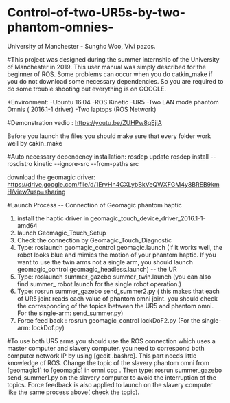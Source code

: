 # Control-of-two-UR5s-by-two-phantom-omnies-

 University of Manchester - Sungho Woo, Vivi pazos.

#This project was designed during the summer internship of the University of Manchester in 2019. This user manual was simply described for the beginner of ROS.  Some problems can occur when you do catkin_make if you do not download some necessary dependencies. So you are required to do some trouble shooting but everything is on GOOGLE. 

*Environment:
-Ubuntu 16.04
-ROS Kinetic 
-UR5 
-Two LAN mode phantom Omnis ( 2016.1-1 driver) 
-Two laptops (ROS Network)

#Demonstration vedio :  https://youtu.be/ZUHPw8gEjiA

Before you launch the files you should make sure that every folder work well by cakin_make

#Auto necessary dependency installation:
rosdep update
rosdep install --rosdistro kinetic --ignore-src --from-paths src

download the geomagic driver:  https://drive.google.com/file/d/1ErvHn4CXLybBkVeQWXFGM4y8BREB9kmH/view?usp=sharing

#Launch Process 
-- Connection of Geomagic phantom haptic
1. install the haptic driver in geomagic_touch_device_driver_2016.1-1-amd64 
2. launch Geomagic_Touch_Setup
3. Check the connection by Geomagic_Touch_Diagnostic
4. Type: roslaunch geomagic_control geomagic.launch  (If it works well, the robot  looks blue and mimics the motion of your phantom haptic. If you want to use the twin arms not a single arm, you should launch geomagic_control geomagic_headless.launch)
-- the UR
5. Type: roslaunch summer_gazebo summer_twin.launch (you can also find summer_ robot.launch for the single robot operation.)
6. Type: rosrun summer_gazebo send_summer2.py ( this makes that each of  UR5 joint reads each value of phantom omni joint.  you should check the corresponding of the topics between the UR5 and phantom omni. For the single-arm: send_summer.py)
7. Force feed back :  rosrun geomagic_control lockDoF2.py (For the single-arm: lockDof.py)

#To use both UR5 arms you should use the ROS connection which uses a master computer and slavery computer.  you need to correspond both computer network IP by using [gedit .bashrc]. This part needs little knowledge of ROS.  Change the topic of the slavery phantom omni from [geomagic1] to [geomagic] in omni.cpp . Then type:  rosrun summer_gazebo send_summer1.py on the slavery computer to avoid the interruption of the topics. Force feedback is also applied to launch on the slavery computer like the same process above( check the topic).



